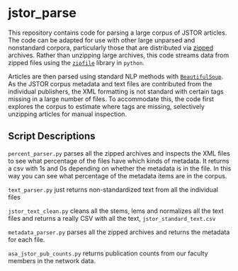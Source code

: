 # jstor_parse

This repository contains code for parsing a large corpus of JSTOR articles. The code can be adapted for use with other large unparsed and nonstandard corpora, particularly those that are distributed via [zipped](https://en.wikipedia.org/wiki/ZIP_(file_format)) archives. Rather than unzipping large archives, this code streams data from zipped files using the [`zipfile`](https://docs.python.org/3/library/zipfile.html) library in `python`.

Articles are then parsed using standard NLP methods with [`BeautifulSoup`](https://pypi.org/project/beautifulsoup4/). As the JSTOR corpus metadata and text files are contributed from the individual publishers, the XML formatting is not standard with certain tags missing in a large number of files. To accommodate this, the code first explores the corpus to estimate where tags are missing, selectively unzipping articles for manual inspection. 


## Script Descriptions 

`percent_parser.py` parses all the zipped archives and inspects the XML files to see what percentage of the files have which kinds of metadata. It returns a csv with 1s and 0s depending on whether the metadata is in the file. In this way you can see what percentage of the metadata items are in the corpus.

`text_parser.py` just returns non-standardized text from all the individual files

`jstor_text_clean.py` cleans all the stems, lems and normalizes all the text files and returns a really CSV with all the text, `jstor_standard_text.csv`

`metadata_parser.py` parses all the zipped archives and returns the metadata for each file. 

`asa_jstor_pub_counts.py` returns publication counts from our faculty members in the network data. 
